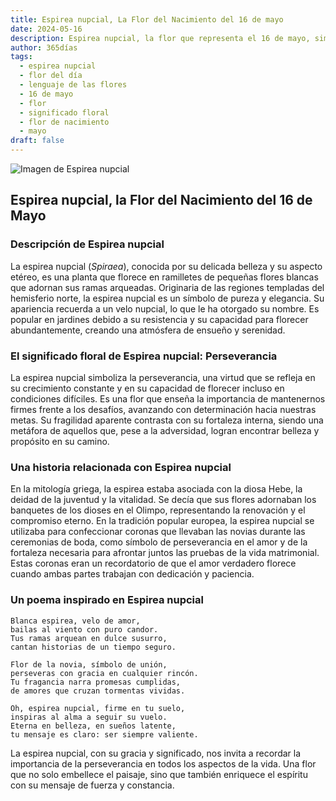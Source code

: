 ```yaml
---
title: Espirea nupcial, La Flor del Nacimiento del 16 de mayo
date: 2024-05-16
description: Espirea nupcial, la flor que representa el 16 de mayo, simboliza Perseverancia. Descubre su fascinante historia, significado en el lenguaje de las flores y una poesía que celebra su belleza.
author: 365días
tags:
  - espirea nupcial
  - flor del día
  - lenguaje de las flores
  - 16 de mayo
  - flor
  - significado floral
  - flor de nacimiento
  - mayo
draft: false
---
```


![Imagen de Espirea nupcial](https://cdn.pixabay.com/photo/2020/04/21/04/50/meadowsweet-trees-5070844_1280.jpg#center)


## Espirea nupcial, la Flor del Nacimiento del 16 de Mayo

### Descripción de Espirea nupcial

La espirea nupcial (_Spiraea_), conocida por su delicada belleza y su aspecto etéreo, es una planta que florece en ramilletes de pequeñas flores blancas que adornan sus ramas arqueadas. Originaria de las regiones templadas del hemisferio norte, la espirea nupcial es un símbolo de pureza y elegancia. Su apariencia recuerda a un velo nupcial, lo que le ha otorgado su nombre. Es popular en jardines debido a su resistencia y su capacidad para florecer abundantemente, creando una atmósfera de ensueño y serenidad.

### El significado floral de Espirea nupcial: Perseverancia

La espirea nupcial simboliza la perseverancia, una virtud que se refleja en su crecimiento constante y en su capacidad de florecer incluso en condiciones difíciles. Es una flor que enseña la importancia de mantenernos firmes frente a los desafíos, avanzando con determinación hacia nuestras metas. Su fragilidad aparente contrasta con su fortaleza interna, siendo una metáfora de aquellos que, pese a la adversidad, logran encontrar belleza y propósito en su camino.

### Una historia relacionada con Espirea nupcial

En la mitología griega, la espirea estaba asociada con la diosa Hebe, la deidad de la juventud y la vitalidad. Se decía que sus flores adornaban los banquetes de los dioses en el Olimpo, representando la renovación y el compromiso eterno. En la tradición popular europea, la espirea nupcial se utilizaba para confeccionar coronas que llevaban las novias durante las ceremonias de boda, como símbolo de perseverancia en el amor y de la fortaleza necesaria para afrontar juntos las pruebas de la vida matrimonial. Estas coronas eran un recordatorio de que el amor verdadero florece cuando ambas partes trabajan con dedicación y paciencia.

### Un poema inspirado en Espirea nupcial

```
Blanca espirea, velo de amor,  
bailas al viento con puro candor.  
Tus ramas arquean en dulce susurro,  
cantan historias de un tiempo seguro.  

Flor de la novia, símbolo de unión,  
perseveras con gracia en cualquier rincón.  
Tu fragancia narra promesas cumplidas,  
de amores que cruzan tormentas vividas.  

Oh, espirea nupcial, firme en tu suelo,  
inspiras al alma a seguir su vuelo.  
Eterna en belleza, en sueños latente,  
tu mensaje es claro: ser siempre valiente.  
```

La espirea nupcial, con su gracia y significado, nos invita a recordar la importancia de la perseverancia en todos los aspectos de la vida. Una flor que no solo embellece el paisaje, sino que también enriquece el espíritu con su mensaje de fuerza y constancia.


